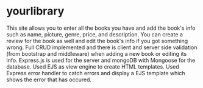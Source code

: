 # yourlibrary

This site allows you to enter all the books you have and add the book's info such as
name, picture, genre, price, and description. You can create a review for the book as well
and edit the book's info if you got something wrong. Full CRUD implemented and there is client
and server side validation (from bootstrap and middleware) when adding a new book or editing
its info. 
Express.js is used for the server and mongoDB with Mongoose for the database. Used EJS as view
engine to create HTML templates. Used Express error handler to catch errors and display a EJS 
template which shows the error that has occured.
